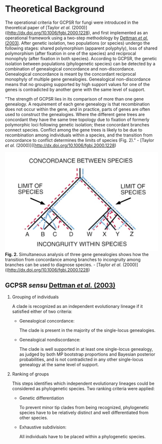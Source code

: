 # Theoretical Background

The operational criteria for GCPSR for fungi were introduced in the theoretical
paper of [Taylor _et al._ (2000)]((http://dx.doi.org/10.1006/fgbi.2000.1228),
and first implemented as an operational framework using a two-step methodology by
[Dettman _et al._ (2003)](http://dx.doi.org/10.1554/03-073).
After genetic isolation, two populations (or species) undergo the following
stages: shared polymorphism (apparent polyphyly), loss of shared polymorphism
(after fixation in one of the species) and reciprocal monophyly (after fixation in
both species). According to GCPSR, the genetic isolation between populations
(phylogenetic species) can be detected by a combination of genealogical
concordance and non-discordance. Genealogical concordance is meant by the
concordant reciprocal monophyly of multiple gene genealogies. Genealogical
non-discordance means that no grouping supported by high support values for one of
the genes is contradicted by another gene with the same level of support.

"The strength of GCPSR lies in its comparison of more than one gene genealogy.
A requirement of each gene genealogy is that recombination does not occur within
the gene, and in practice, parts of genes are often used to construct the
genealogies. Where the different gene trees are concordant they have the same tree
topology due to fixation of formerly polymorphic loci following genetic isolation;
these concordant branches connect species. Conflict among the gene trees is likely
to be due to recombination among individuals within a species, and the transition
from concordance to conflict determines the limits of species (Fig. 2)." -
[Taylor _et al._ (2000)]((http://dx.doi.org/10.1006/fgbi.2000.1228)

![Fig. 2](figures/Transition.png)
**Fig. 2.** Simultaneous analysis of three gene genealogies shows how the transition from concordance among branches to incongruity among branches can be used to diagnose species. -
[Taylor _et al._ (2000)]((http://dx.doi.org/10.1006/fgbi.2000.1228)

## GCPSR _sensu_ [Dettman _et al._ (2003)](http://dx.doi.org/10.1554/03-073)

1. Grouping of individuals

    A clade is recognized as an independent evolutionary lineage if
    it satisfied either of two criteria:

    - Genealogical concordance:

        The clade is present in the majority of the
        single-locus genealogies.

    - Genealogical nondiscordance:

        The clade is well supported in at least one single-locus
        genealogy, as judged by both MP bootstrap proportions
        and Bayesian posterior probabilities, and is not
        contradicted in any other single-locus genealogy at the same
        level of support.

2. Ranking of groups

    This steps identifies which independent evolutionary lineages
    could be considered as phylogenetic species.
	Two ranking criteria were applied:

    - Genetic differentiation

        To prevent minor tip clades from being recognized,
        phylogenetic species have to be relatively distinct and well
        differentiated from other species.

    - Exhaustive subdivision:

        All individuals have to be placed within a phylogenetic species.
